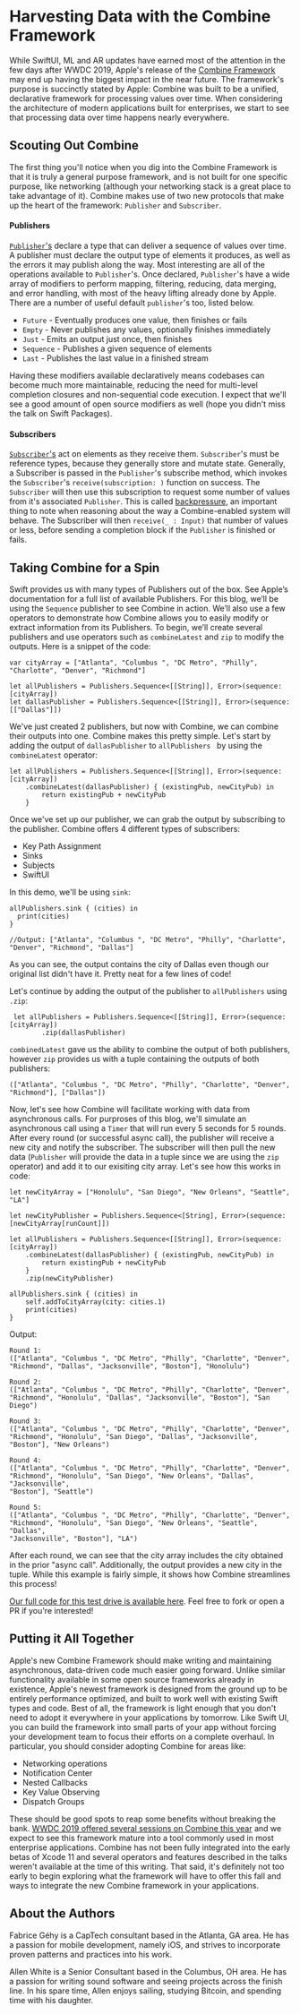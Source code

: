 
# Harvesting Data with the Combine Framework

While SwiftUI, ML and AR updates have earned most of the attention in the few days after WWDC 2019, Apple's release of the [Combine Framework](https://developer.apple.com/documentation/combine) may end up having the biggest impact in the near future. The framework's purpose is succinctly stated by Apple: Combine was built to be a unified, declarative framework for processing values over time. When considering the architecture of modern applications built for enterprises, we start to see that processing data over time happens nearly everywhere.

## Scouting Out Combine

The first thing you'll notice when you dig into the Combine Framework is that it is truly a general purpose framework, and is not built for one specific purpose, like networking (although your networking stack is a great place to take advantage of it). Combine makes use of two new protocols that make up the heart of the framework: `Publisher` and `Subscriber`.

#### Publishers

[`Publisher`'s](https://developer.apple.com/documentation/combine/publisher) declare a type that can deliver a sequence of values over time. A publisher must declare the output type of elements it produces, as well as the errors it may publish along the way. Most interesting are all of the operations available to `Publisher`'s. Once declared, `Publisher`'s have a wide array of modifiers to perform mapping, filtering, reducing, data merging, and error handling, with most of the heavy lifting already done by Apple. There are a number of useful default `publisher`'s too, listed below.

  * `Future` - Eventually produces one value, then finishes or fails
  * `Empty` - Never publishes any values, optionally finishes immediately
  * `Just` - Emits an output just once, then finishes
  * `Sequence` - Publishes a given sequence of elements
  * `Last` - Publishes the last value in a finished stream

Having these modifiers available declaratively means codebases can become much more maintainable, reducing the need for multi-level completion closures and non-sequential code execution. I expect that we'll see a good amount of open source modifiers as well (hope you didn't miss the talk on Swift Packages).

#### Subscribers

[`Subscriber`'s](https://developer.apple.com/documentation/combine/subscriber) act on elements as they receive them. `Subscriber`'s must be reference types, because they generally store and mutate state. Generally, a Subscriber is passed in the `Publisher`'s subscribe method, which invokes the `Subscriber`'s `receive(subscription: )` function on success. The `Subscriber` will then use this subscription to request some number of values from it's associated `Publisher`. This is called [backpressure](https://medium.com/@jayphelps/backpressure-explained-the-flow-of-data-through-software-2350b3e77ce7), an important thing to note when reasoning about the way a Combine-enabled system will behave. The Subscriber will then `receive(_ : Input)` that number of values or less, before sending a completion block if the `Publisher` is finished or fails.


## Taking Combine for a Spin

Swift provides us with many types of Publishers out of the box. See Apple’s documentation for a full list of available Publishers. For this blog, we’ll be using the ```Sequence``` publisher to see Combine in action. We’ll also use a few operators to demonstrate how Combine allows you to easily modify or extract information from its Publishers. To begin, we’ll create several publishers and use operators such as ```combineLatest``` and ```zip``` to modify the outputs. Here is a snippet of the code:

```
var cityArray = ["Atlanta", "Columbus ", "DC Metro", "Philly", "Charlotte", "Denver", "Richmond"]

let allPublishers = Publishers.Sequence<[[String]], Error>(sequence: [cityArray])
let dallasPublisher = Publishers.Sequence<[[String]], Error>(sequence: [["Dallas"]])
```

We've just created 2 publishers, but now with Combine, we can combine their outputs into one. Combine makes this pretty simple. Let's start by adding the output of ```dallasPublisher``` to ```allPublishers ``` by using the ```combineLatest``` operator:

```
let allPublishers = Publishers.Sequence<[[String]], Error>(sequence: [cityArray])
    .combineLatest(dallasPublisher) { (existingPub, newCityPub) in
        return existingPub + newCityPub
    } 
```
Once we've set up our publisher, we can grab the output by subscribing to the publisher. Combine offers 4 different types of subscribers:  

  * Key Path Assignment  
  * Sinks  
  * Subjects  
  * SwiftUI  

In this demo, we'll be using ```sink```:  

```
allPublishers.sink { (cities) in  
  print(cities)
}

//Output: ["Atlanta", "Columbus ", "DC Metro", "Philly", "Charlotte", "Denver", "Richmond", "Dallas"]
```

As you can see, the output contains the city of Dallas even though our original list didn't have it. Pretty neat for a few lines of code!

Let's continue by adding the output of the publisher to ```allPublishers``` using ```.zip```:

```
 let allPublishers = Publishers.Sequence<[[String]], Error>(sequence: [cityArray])
    	.zip(dallasPublisher)

```
```combinedLatest``` gave us the ability to combine the output of both publishers, however ```zip``` provides us with a tuple containing the outputs of both publishers:

```
(["Atlanta", "Columbus ", "DC Metro", "Philly", "Charlotte", "Denver", "Richmond"], ["Dallas"])

```

Now, let's see how Combine will facilitate working with data from asynchronous calls. For purproses of this blog, we'll simulate an asynchronous call using a ```Timer``` that will run every 5 seconds for 5 rounds. After every round (or successful async call), the publisher will receive a new city and notify the subscriber. The subscriber will then pull the new data (```Publisher``` will provide the data in a tuple since we are using the ```zip``` operator) and add it to our exisiting city array. Let's see how this works in code:

```
let newCityArray = ["Honolulu", "San Diego", "New Orleans", "Seattle", "LA"]

let newCityPublisher = Publishers.Sequence<[String], Error>(sequence: [newCityArray[runCount]])
        
let allPublishers = Publishers.Sequence<[[String]], Error>(sequence: [cityArray])
    .combineLatest(dallasPublisher) { (existingPub, newCityPub) in
        return existingPub + newCityPub
    }
    .zip(newCityPublisher)
    
allPublishers.sink { (cities) in
    self.addToCityArray(city: cities.1)
    print(cities)
}
```

Output:  

```  
Round 1:  
(["Atlanta", "Columbus ", "DC Metro", "Philly", "Charlotte", "Denver", 
"Richmond", "Dallas", "Jacksonville", "Boston"], "Honolulu")

Round 2:  
(["Atlanta", "Columbus ", "DC Metro", "Philly", "Charlotte", "Denver", 
"Richmond", "Honolulu", "Dallas", "Jacksonville", "Boston"], "San Diego")

Round 3:  
(["Atlanta", "Columbus ", "DC Metro", "Philly", "Charlotte", "Denver", 
"Richmond", "Honolulu", "San Diego", "Dallas", "Jacksonville", "Boston"], "New Orleans")

Round 4:  
(["Atlanta", "Columbus ", "DC Metro", "Philly", "Charlotte", "Denver",
"Richmond", "Honolulu", "San Diego", "New Orleans", "Dallas", "Jacksonville", 
"Boston"], "Seattle")

Round 5:  
(["Atlanta", "Columbus ", "DC Metro", "Philly", "Charlotte", "Denver",
"Richmond", "Honolulu", "San Diego", "New Orleans", "Seattle", "Dallas", 
"Jacksonville", "Boston"], "LA")
```

After each round, we can see that the city array includes the city obtained in the prior "async call". Additionally, the output provides a new city in the tuple. While this example is fairly simple, it shows how Combine streamlines this process!

[Our full code for this test drive is available here](https://github.com/fgehy/Combine-iOS-Blogfest). Feel free to fork or open a PR if you're interested!

## Putting it All Together

Apple's new Combine Framework should make writing and maintaining asynchronous, data-driven code much easier going forward. Unlike similar functionality available in some open source frameworks already in existence, Apple's newest framework is designed from the ground up to be entirely performance optimized, and built to work well with existing Swift types and code. Best of all, the framework is light enough that you don't need to adopt it everywhere in your applications by tomorrow. Like Swift UI, you can build the framework into small parts of your app without forcing your development team to focus their efforts on a complete overhaul. In particular, you should consider adopting Combine for areas like: 

  * Networking operations
  * Notification Center
  * Nested Callbacks
  * Key Value Observing
  * Dispatch Groups

These should be good spots to reap some benefits without breaking the bank. [WWDC 2019 offered several sessions on Combine this year](https://developer.apple.com/videos/wwdc2019/?q=combine) and we expect to see this framework mature into a tool commonly used in most enterprise applications. Combine has not been fully integrated into the early betas of Xcode 11 and several operators and features described in the talks weren't available at the time of this writing. That said, it's definitely not too early to begin exploring what the framework will have to offer this fall and ways to integrate the new Combine framework in your applications.

## About the Authors

Fabrice Géhy is a CapTech consultant based in the Atlanta, GA area. He has a passion for mobile development, namely iOS, and strives to incorporate proven patterns and practices into his work.

Allen White is a Senior Consultant based in the Columbus, OH area. He has a passion for writing sound software and seeing projects across the finish line. In his spare time, Allen enjoys sailing, studying Bitcoin, and spending time with his daughter.




